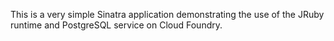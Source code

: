 This is a very simple Sinatra application demonstrating the use of the
JRuby runtime and PostgreSQL service on Cloud Foundry.
